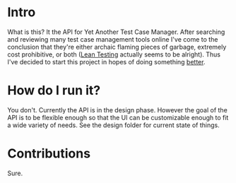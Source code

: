 # Intro
What is this? It the API for Yet Another Test Case Manager. After searching and reviewing many test case management tools online I've come to the conclusion that they're either archaic flaming pieces of garbage, extremely cost prohibitive, or both ([Lean Testing](https://leantesting.com/) actually seems to be alright). Thus I've decided to start this project in hopes of doing something [better](https://xkcd.com/927/).

# How do I run it?
 You don't. Currently the API is in the design phase. However the goal of the API is to be flexible enough so that the UI can be customizable enough to fit a wide variety of needs. See the design folder for current state of things.
 
# Contributions
Sure.
